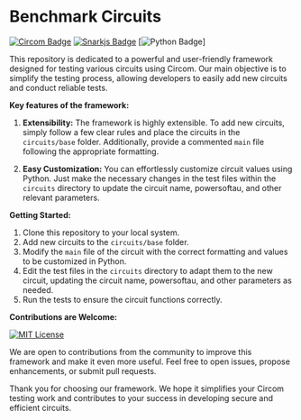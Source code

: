 # Benchmark Circuits
[![Circom Badge](https://img.shields.io/badge/circuits-circom-black)](https://github.com/iden3/circom)
[![Snarkjs Badge](https://img.shields.io/badge/proof_system-snarkjs-yellow)](https://github.com/iden3/snarkjs)
[![Python Badge](https://img.shields.io/badge/compile-python-green)]





This repository is dedicated to a powerful and user-friendly framework designed for testing various circuits using Circom. Our main objective is to simplify the testing process, allowing developers to easily add new circuits and conduct reliable tests.

**Key features of the framework:**

1.  **Extensibility:** The framework is highly extensible. To add new circuits, simply follow a few clear rules and place the circuits in the `circuits/base` folder. Additionally, provide a commented `main` file following the appropriate formatting.
    
2.  **Easy Customization:** You can effortlessly customize circuit values using Python. Just make the necessary changes in the test files within the `circuits` directory to update the circuit name, powersoftau, and other relevant parameters.
    

**Getting Started:**

1.  Clone this repository to your local system.
2.  Add new circuits to the `circuits/base` folder.
3.  Modify the `main` file of the circuit with the correct formatting and values to be customized in Python.
4.  Edit the test files in the `circuits` directory to adapt them to the new circuit, updating the circuit name, powersoftau, and other parameters as needed.
5.  Run the tests to ensure the circuit functions correctly.

**Contributions are Welcome:**

[![MIT License](https://img.shields.io/badge/License-MIT-red.svg)](https://choosealicense.com/licenses/mit/)

We are open to contributions from the community to improve this framework and make it even more useful. Feel free to open issues, propose enhancements, or submit pull requests.

Thank you for choosing our framework. We hope it simplifies your Circom testing work and contributes to your success in developing secure and efficient circuits.

